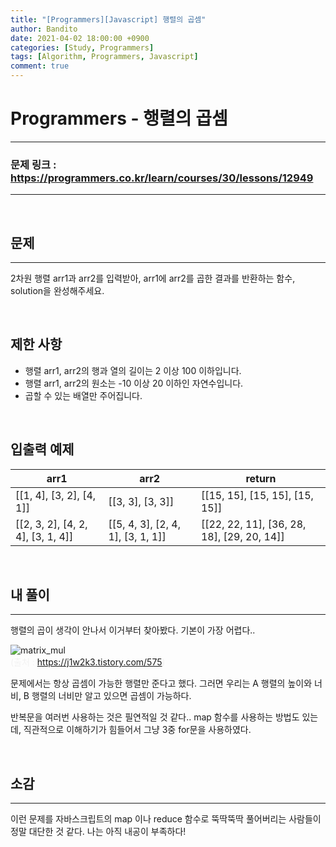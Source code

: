 ```yaml
---
title: "[Programmers][Javascript] 행렬의 곱셈"
author: Bandito
date: 2021-04-02 18:00:00 +0900
categories: [Study, Programmers]
tags: [Algorithm, Programmers, Javascript]
comment: true
---
```

 
# Programmers - 행렬의 곱셈

***
### 문제 링크 : <https://programmers.co.kr/learn/courses/30/lessons/12949>

***

<br/>

## 문제
***

2차원 행렬 arr1과 arr2를 입력받아, arr1에 arr2를 곱한 결과를 반환하는 함수, solution을 완성해주세요.  

<br/>

## 제한 사항

+ 행렬 arr1, arr2의 행과 열의 길이는 2 이상 100 이하입니다.
+ 행렬 arr1, arr2의 원소는 -10 이상 20 이하인 자연수입니다.
+ 곱할 수 있는 배열만 주어집니다.

<br/>

## 입출력 예제

|arr1|arr2|return|
|----|----|----|
|[[1, 4], [3, 2], [4, 1]]|[[3, 3], [3, 3]]|[[15, 15], [15, 15], [15, 15]]|
|[[2, 3, 2], [4, 2, 4], [3, 1, 4]]|[[5, 4, 3], [2, 4, 1], [3, 1, 1]]|[[22, 22, 11], [36, 28, 18], [29, 20, 14]]|



<br/>

## 내 풀이
***

행렬의 곱이 생각이 안나서 이거부터 찾아봤다. 기본이 가장 어렵다.. 

![matrix_mul](https://drive.google.com/uc?export=view&id=1sohHPP6Q-P7RuVMzUVKBAZiver9y_jUr)
<br/>
<span style="color:#F2F2F2"> (출처 : https://j1w2k3.tistory.com/575) </span>

문제에서는 항상 곱셈이 가능한 행렬만 준다고 했다. 그러면 우리는 A 행렬의 높이와 너비, B 행렬의 너비만 알고 있으면 곱셈이 가능하다.    

반복문을 여러번 사용하는 것은 필연적일 것 같다.. map 함수를 사용하는 방법도 있는데, 직관적으로 이해하기가 힘들어서 그냥 3중 for문을 사용하였다.    

<script src="https://gist.github.com/Suppplier/49d86b1b2024243c5275dccd59710bd0.js"></script>


<br/>

## 소감
***

이런 문제를 자바스크립트의 map 이나 reduce 함수로 뚝딱뚝딱 풀어버리는 사람들이 정말 대단한 것 같다. 나는 아직 내공이 부족하다!
